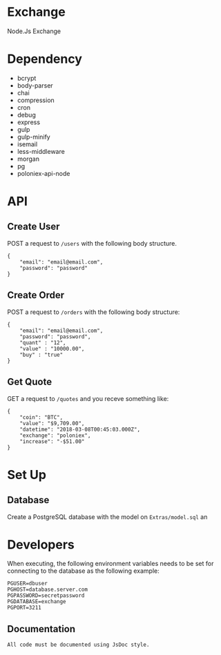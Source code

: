 # Exchange
Node.Js Exchange

# Dependency
  
  * bcrypt
  * body-parser
  * chai
  * compression
  * cron
  * debug
  * express
  * gulp
  * gulp-minify
  * isemail
  * less-middleware
  * morgan
  * pg
  * poloniex-api-node

# API
## Create User
POST a request to `/users` with the following body structure.

    {
        "email": "email@email.com",
        "password": "password"
    }

## Create Order
POST a request to `/orders` with the following body structure:

    {
        "email": "email@email.com",
        "password": "password",
        "quant" : "12",
        "value" : "10000.00",
        "buy" : "true"
    }
## Get Quote
GET a request to `/quotes` and you receve something like:

    {
        "coin": "BTC",
        "value": "$9,709.00",
        "datetime": "2018-03-08T00:45:03.000Z",
        "exchange": "poloniex",
        "increase": "-$51.00"
    }
# Set Up
## Database
Create a PostgreSQL database with the model on `Extras/model.sql` an 


    
# Developers

When executing, the following environment variables needs to be set for connecting
to the database as the following example:
    
    PGUSER=dbuser
    PGHOST=database.server.com
    PGPASSWORD=secretpassword
    PGDATABASE=exchange
    PGPORT=3211
    
## Documentation
    All code must be documented using JsDoc style.
